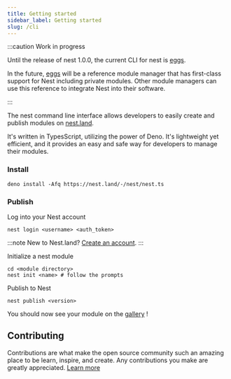 ```yaml
---
title: Getting started
sidebar_label: Getting started
slug: /cli
---
```


:::caution Work in progress

Until the release of nest 1.0.0, the current CLI for nest is [eggs](../eggs/README.md).

In the future, [eggs](../eggs/README.md) will be a reference module manager that has first-class support for Nest including private modules. Other module managers can use this reference to integrate Nest into their software.

:::

The nest command line interface allows developers to easily create and publish modules on [nest.land](https://nest.land).

It's written in TypesScript, utilizing the power of Deno. It's lightweight yet efficient, and it provides an easy and safe way for developers to manage their modules.

### Install

```shell script
deno install -Afq https://nest.land/-/nest/nest.ts
```

### Publish

Log into your Nest account

```shell script
nest login <username> <auth_token>
```

:::note New to Nest.land?
[Create an account](https://nest.land/#).
:::

Initialize a nest module

```shell script
cd <module directory>
nest init <name> # follow the prompts
```

Publish to Nest

```shell script
nest publish <version>
```

You should now see your module on the [gallery](https://nest.land/gallery) !

## Contributing

Contributions are what make the open source community such an amazing place to be learn, inspire, and create. Any contributions you make are greatly appreciated. [Learn more](https://github.com/nestdotland/nest/blob/main/.github/CONTRIBUTING.md)

